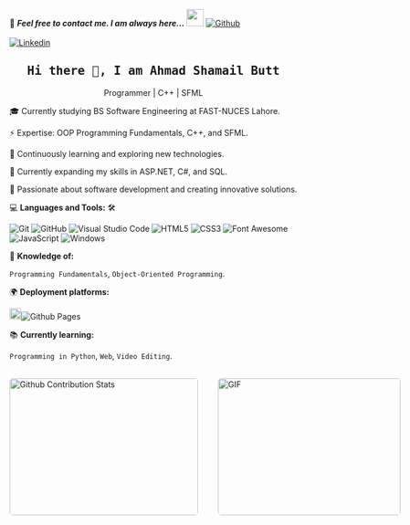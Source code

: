 <!--

## Complete list of GitHub markdown emoji markup
https://gist.github.com/rxaviers/7360908

## Technologies Icons
https://simpleicons.org/

-->

📝 ***Feel free to contact me. I am always here...*** 
<img src="https://media.giphy.com/media/WUlplcMpOCEmTGBtBW/giphy.gif" width="30"> [![Github](https://img.shields.io/github/followers/AhmadShamailButt?label=Follow%20Me&style=social)](https://github.com/AhmadShamailButt)
<br>
<br>
[![Linkedin](https://img.shields.io/badge/LinkedIn-Ahmad%20Shamail%20Butt-blue?logo=Linkedin&logoColor=blue&labelColor=black)](https://www.linkedin.com/in/ahmad-shamail-butt/)
<h2 align='center'><samp><strong>Hi there 👋, I am Ahmad Shamail Butt</strong></samp></h2>
<p align='center'>Programmer | C++ | SFML</p>

<p align='left'>🎓 Currently studying BS Software Engineering at FAST-NUCES Lahore.

⚡ Expertise: OOP Programming Fundamentals, C++, and SFML.

🌱 Continuously learning and exploring new technologies.

🔭 Currently expanding my skills in ASP.NET, C#, and SQL.

🌟 Passionate about software development and creating innovative solutions.
</p>

💻 **Languages and Tools:** 🛠️<br>

![Git](https://img.shields.io/badge/-Git-000000?style=flat&logo=git&logoColor=F05032&labelColor=ffffff)
![GitHub](https://img.shields.io/badge/-GitHub-000000?style=flat&logo=github&logoColor=000000&labelColor=ffffff)
![Visual Studio Code](https://img.shields.io/badge/-VSCode-000000?style=flat&logo=visual-studio-code&labelColor=007ACC)
![HTML5](https://img.shields.io/badge/-HTML5-000000?style=flat&logo=html5&logoColor=ffffff&labelColor=E34F26)
![CSS3](https://img.shields.io/badge/-CSS3-000000?style=flat&logo=css3&logoColor=ffffff&labelColor=1572B6) 
![Font Awesome](https://img.shields.io/badge/-font%20awesome-000000?style=flat&logo=font-awesome&logoColor=339AF0&labelColor=ffffff)
![JavaScript](https://img.shields.io/badge/-JavaScript-000000?style=flat&logo=javascript)
![Windows](https://img.shields.io/badge/-Windows-000000?style=flat&logo=windows&logoColor=ffffff&labelColor=0078D6)


🧐 **Knowledge of:**<br>

`Programming Fundamentals`, `Object-Oriented Programming`.


🌍 **Deployment platforms:**<br>

<img alt="Github Pages" width="20px" height="20px" src="https://techcrunch.com/wp-content/uploads/2010/07/github-logo.png" />![Github Pages](https://img.shields.io/badge/-Github%20Pages-000000?style=flat&logo=github-pages)


📚 **Currently learning:** <br>

`Programming in Python`, `Web`, `Video Editing`.


</br>
<div style="display: flex; justify-content: space-between;">
  <img style="border-radius: 5px; margin-bottom: 5px" alt="Github Contribution Stats" width="330px" height="240px" src="https://github-contribution-stats.vercel.app/api/?username=AhmadShamailButt" />
  <img style="border-radius: 5px; margin: 0 0 5px 35px;" alt="GIF" width="320px" height="240px" src="https://miro.medium.com/max/875/1*Urc28sbnORGOW5oyohQ06g.gif" />
</div>
